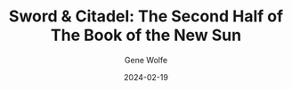 ---
title: "Sword & Citadel: The Second Half of The Book of the New Sun"
author: "Gene Wolfe"
date: 2024-02-19
star_rating: 5
books/tags:
    - "fiction"
    - "science-fiction"
    - "deep future"
    - "fantasy"
---